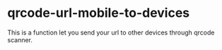 # qrcode-url-mobile-to-devices
This is a function let you send your url to other devices through qrcode scanner.
